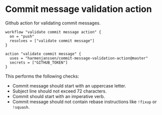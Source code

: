 # Commit message validation action

Github action for validating commit messages.


```
workflow "validate commit message action" {
  on = "push"
  resolves = ["validate commit message"]
}

action "validate commit message" {
  uses = "harmenjanssen/commit-message-validation-action@master"
  secrets = ["GITHUB_TOKEN"]
}
```

This performs the following checks:

- Commit message should start with an uppercase letter.
- Subject line should not exceed 72 characters.
- Commit should start with an imperative verb.
- Commit message should not contain rebase instructions like `!fixup` or `!squash`.
